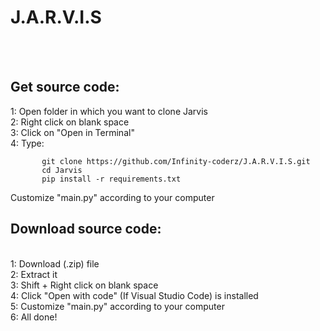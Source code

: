 <h1>J.A.R.V.I.S</h1>
<br/>
<br/>
<h2>Get source code:</h2>
    1: Open folder in which you want to clone Jarvis
    <br/>
    2: Right click on blank space
    <br/>
    3: Click on "Open in Terminal"
    <br/>
    4: Type:
    
           git clone https://github.com/Infinity-coderz/J.A.R.V.I.S.git
           cd Jarvis
           pip install -r requirements.txt
 Customize "main.py" according to your computer
 <br/>
 <h2>Download source code:</h2>
 <br/>
     1: Download (.zip) file
     <br/>
     2: Extract it
     <br/>
     3: Shift + Right click on blank space
     <br/>
     4: Click "Open with code" (If Visual Studio Code) is installed
     <br/>
     5: Customize "main.py" according to your computer
     <br/>
     6: All done!
